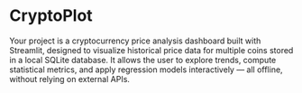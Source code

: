 # CryptoPlot
Your project is a cryptocurrency price analysis dashboard built with Streamlit, designed to visualize historical price data for multiple coins stored in a local SQLite database. It allows the user to explore trends, compute statistical metrics, and apply regression models interactively — all offline, without relying on external APIs.
